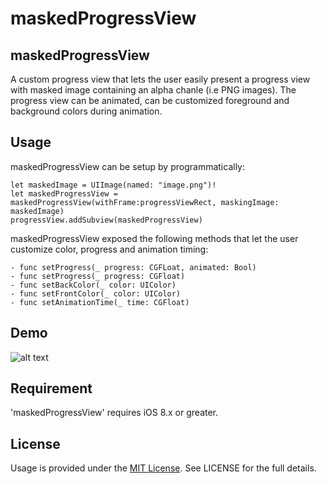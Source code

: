 # maskedProgressView
## maskedProgressView
A custom progress view that lets the user easily present a progress view with masked image containing an alpha chanle (i.e PNG images). The progress view can be animated, can be customized foreground and background colors during animation.

## Usage
maskedProgressView can be setup by programmatically:
```objc
let maskedImage = UIImage(named: "image.png")!
let maskedProgressView = maskedProgressView(withFrame:progressViewRect, maskingImage: maskedImage)
progressView.addSubview(maskedProgressView)
```

maskedProgressView exposed the following methods that let the user customize color, progress and animation timing:
```objc
- func setProgress(_ progress: CGFLoat, animated: Bool)
- func setProgress(_ progress: CGFloat)
- func setBackColor(_ color: UIColor)
- func setFrontColor(_ color: UIColor)
- func setAnimationTime(_ time: CGFloat)
```
## Demo
![alt text](https://user-images.githubusercontent.com/8521676/32938818-04ad5eda-cbb0-11e7-809a-4dd2b5d5b9fc.PNG)

## Requirement
'maskedProgressView' requires iOS 8.x or greater.

## License
Usage is provided under the [MIT License](http://opensource.org/licenses/mit-license.php).  See LICENSE for the full details.
